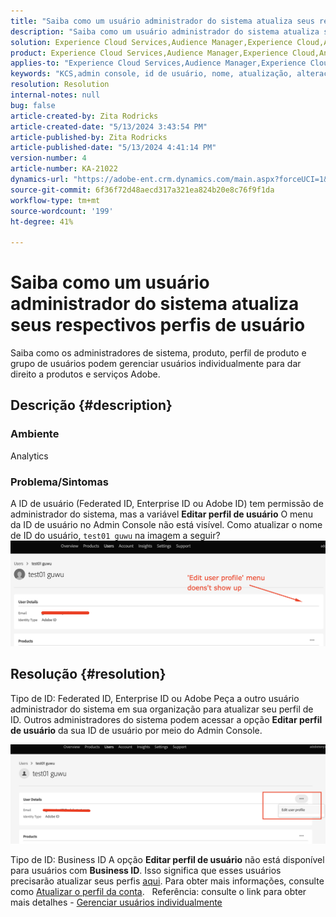 ```yaml
---
title: "Saiba como um usuário administrador do sistema atualiza seus respectivos perfis de usuário"
description: "Saiba como um usuário administrador do sistema atualiza seus respectivos perfis de usuário"
solution: Experience Cloud Services,Audience Manager,Experience Cloud,Analytics,Target,Admin
product: Experience Cloud Services,Audience Manager,Experience Cloud,Analytics,Target,Admin
applies-to: "Experience Cloud Services,Audience Manager,Experience Cloud,Analytics,Target,Admin"
keywords: "KCS,admin console, id de usuário, nome, atualização, alteração, "
resolution: Resolution
internal-notes: null
bug: false
article-created-by: Zita Rodricks
article-created-date: "5/13/2024 3:43:54 PM"
article-published-by: Zita Rodricks
article-published-date: "5/13/2024 4:41:14 PM"
version-number: 4
article-number: KA-21022
dynamics-url: "https://adobe-ent.crm.dynamics.com/main.aspx?forceUCI=1&pagetype=entityrecord&etn=knowledgearticle&id=e6196c94-3f11-ef11-9f8a-6045bd03c412"
source-git-commit: 6f36f72d48aecd317a321ea824b20e8c76f9f1da
workflow-type: tm+mt
source-wordcount: '199'
ht-degree: 41%

---
```


# Saiba como um usuário administrador do sistema atualiza seus respectivos perfis de usuário


Saiba como os administradores de sistema, produto, perfil de produto e grupo de usuários podem gerenciar usuários individualmente para dar direito a produtos e serviços Adobe.

## Descrição {#description}


### <b>Ambiente</b>

Analytics

### Problema/Sintomas

A ID de usuário (Federated ID, Enterprise ID ou Adobe ID) tem permissão de administrador do sistema, mas a variável <b>Editar perfil de usuário</b> O menu da ID de usuário no Admin Console não está visível. Como atualizar o nome de ID do usuário, `test01 guwu` na imagem a seguir? ![](assets/___ea196c94-3f11-ef11-9f8a-6045bd03c412___.png)


## Resolução {#resolution}


Tipo de ID: Federated ID, Enterprise ID ou Adobe
Peça a outro usuário administrador do sistema em sua organização para atualizar seu perfil de ID. Outros administradores do sistema podem acessar a opção <b>Editar perfil de usuário</b> da sua ID de usuário por meio do Admin Console.

![](assets/5d528b6b-4667-ed11-9561-6045bd006e5a.png)

Tipo de ID: Business ID
A opção <b>Editar perfil de usuário</b> não está disponível para usuários com <b>Business ID</b>. Isso significa que esses usuários precisarão atualizar seus perfis [aqui](https://account.adobe.com/profile). Para obter mais informações, consulte como [Atualizar o perfil da conta](https://helpx.adobe.com/br/manage-account/using/edit-adobe-account-personal-profile.html).
 
Referência: consulte o link para obter mais detalhes - [Gerenciar usuários individualmente](https://helpx.adobe.com/br/enterprise/using/manage-users-individually.html)
